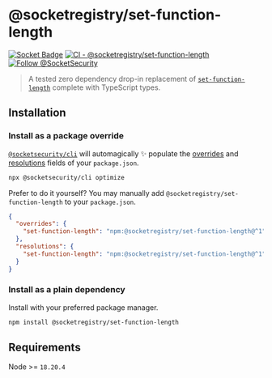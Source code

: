 # @socketregistry/set-function-length

[![Socket Badge](https://socket.dev/api/badge/npm/package/@socketregistry/set-function-length)](https://socket.dev/npm/package/@socketregistry/set-function-length)
[![CI - @socketregistry/set-function-length](https://github.com/SocketDev/socket-registry-js/actions/workflows/test.yml/badge.svg)](https://github.com/SocketDev/socket-registry-js/actions/workflows/test.yml)
[![Follow @SocketSecurity](https://img.shields.io/twitter/follow/SocketSecurity?style=social)](https://twitter.com/SocketSecurity)

> A tested zero dependency drop-in replacement of
> [`set-function-length`](https://www.npmjs.com/package/set-function-length)
> complete with TypeScript types.

## Installation

### Install as a package override

[`@socketsecurity/cli`](https://www.npmjs.com/package/@socketsecurity/cli) will
automagically :sparkles: populate the
[overrides](https://docs.npmjs.com/cli/v9/configuring-npm/package-json#overrides)
and [resolutions](https://yarnpkg.com/configuration/manifest#resolutions) fields
of your `package.json`.

```sh
npx @socketsecurity/cli optimize
```

Prefer to do it yourself? You may manually add
`@socketregistry/set-function-length` to your `package.json`.

```json
{
  "overrides": {
    "set-function-length": "npm:@socketregistry/set-function-length@^1"
  },
  "resolutions": {
    "set-function-length": "npm:@socketregistry/set-function-length@^1"
  }
}
```

### Install as a plain dependency

Install with your preferred package manager.

```sh
npm install @socketregistry/set-function-length
```

## Requirements

Node >= `18.20.4`
